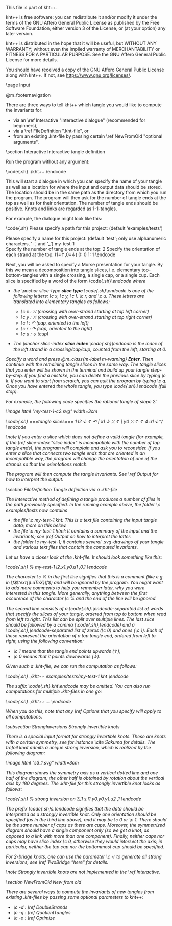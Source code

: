 
This file is part of kht++.

kht++ is free software: you can redistribute it and/or modify
it under the terms of the GNU Affero General Public License as 
published by the Free Software Foundation, either version 3 of 
the License, or (at your option) any later version.

kht++ is distributed in the hope that it will be useful,
but WITHOUT ANY WARRANTY; without even the implied warranty of
MERCHANTABILITY or FITNESS FOR A PARTICULAR PURPOSE.  See the
GNU Affero General Public License for more details.

You should have received a copy of the GNU Affero General 
Public License along with kht++.  If not, see 
<https://www.gnu.org/licenses/>.



\page Input

@m_footernavigation

There are three ways to tell kht++ which tangle you would like to compute the invariants for: 

- via an \ref Interactive "interactive dialogue" (recommended for beginners), 
- via a \ref FileDefinition ".kht-file", or
- from an existing .kht-file by passing certain \ref NewFromOld "optional arguments". 

\section Interactive Interactive tangle definition

Run the program without any argument:

\code{.sh}
./kht++
\endcode

This will start a dialogue in which you can specify the name of your tangle as well as a location for where the input and output data should be stored. The location should be in the same path as the directory from which you run the program. The program will then ask for the number of tangle ends at the top as well as for their orientation. The number of tangle ends should be positive. Knots and links are regarded as 1-1-tangles. 

For example, the dialogue might look like this:

\code{.sh}
Please specify a path for this project: 
(default 'examples/tests') 
              
Please specify a name for this project: 
(default 'test'; only use alphanumeric characters, '-', and '_')
my-test-1    
Specify the number of tangle ends at the top:
2
Specify the orientation of each strand at the top: (1=↑,0=↓)
0: 0
1: 1
\endcode

Next, you will be asked to specify a Morse presentation for your tangle. By this we mean a decomposition into tangle slices, i.e. elementary top-bottom-tangles with a single crossing, a single cap, or a single cup. Each slice is specified by a word of the form \code{.sh}<c><i>\endcode where

- the  \anchor slice-type  <b>slice type</b> \code{.sh}<c>\endcode is one of the following letters: \c x, \c y, \c l, \c r, and \c u. These letters are translated into elementary tangles  as follows:

    - \c x : ⤬ (crossing with over-strand starting at top left corner)
    - \c y : ⤫ (crossing with over-strand starting at top right corner)
    - \c l : ↶ (cap, oriented to the left)
    - \c r : ↷ (cap, oriented to the right)
    - \c u : ∪ (cup)

- The \anchor slice-index  <b>slice index</b> \code{.sh}<i>\endcode is the index of the left strand in a crossing/cap/cup, counted from the left, starting at 0. 

Specify a word and press @m_class{m-label m-warning} **Enter**. Then continue with the remaining tangle slices in the same way. The tangle slices that you enter will be shown in the terminal and build up your tangle step-by-step. If you find a mistake, you can delete the previous slice by typing \c k. If you want to start from scratch, you can quit the program by typing \c q. Once you have entered the whole tangle, you type \code{.sh}.\endcode (full stop). 

For example, the following code specifies the rational tangle of slope 2:

\image html "my-test-1-c2.svg" width=3cm

\code{.sh}
===tangle slices===
1 l2    ↓ ↑  ↶ 
| x1    ↓  ⤬  ↑ 
| y0     ⤫  ↑ ↑ 
4 u1    ↓   ͝  /
\endcode

\note If you enter a slice which does not define a valid tangle (for example, if the \ref slice-index "slice index" is incompatible with the number of top tangle ends), the program will complain and ask you to reconsider.  If you enter a slice that connects two tangle ends that are oriented in an incompatible way, the program will change the orientation of one of the strands so that the orientations match. 

The program will then compute the tangle invariants. See \ref Output for how to interpret the output. 

\section FileDefinition Tangle definition via a .kht-file

The interactive method of defining a tangle produces a number of files in the path previously specified. In the running example above, the folder \c examples/tests now contains

- the file \c my-test-1.kht: This is a text file containing the input tangle data; more on this below.
- the file \c my-test-1.html: It contains a summary of the input and the invariants; see \ref Output on how to interpret the latter. 
- the folder \c my-test-1; it contains several .svg-drawings of your tangle and various text files that contain the computed invariants. 

Let us have a closer look at the .kht-file.  It should look something like this:

\code{.sh}
% my-test-1
l2.x1.y0.u1
,0,1
\endcode

The character \c % in the first line signifies that this is a comment (like e.g. in \f$\text{\LaTeX}\f$) and will be ignored by the program. You might want to add more comments to help you remember later, why you were interested in this tangle. More generally, anything between the first occurence of the character \c % and the end of the line will be ignored. 

The second line consists of a \code{.sh}.\endcode-separated list of words that specify the slices of your tangle, ordered from top to bottom when read from left to right. This list can be split over multiple lines. 
The last slice should be followed by a comma (\code{.sh},\endcode) and a \code{.sh},\endcode-separated list of zeros (\c 0) and  ones (\c 1). Each of these represent the orientation of a top tangle end, ordered from left to right, using the following convention:

- \c 1 means that the tangle end points upwards (↑);
- \c 0 means that it points downwards (↓).

Given such a .kht-file, we can run the computation as follows:

\code{.sh}
./kht++ examples/tests/my-test-1.kht
\endcode

The suffix \code{.sh}.kht\endcode may be omitted.  You can also run computations for multiple .kht-files in one go:

\code{.sh}
./kht++ <path-to-file-1> ... <path-to-file-N>
\endcode

When you do this, note that any \ref Options that you specify will apply to all computations. 

\subsection StrongInversions Strongly invertible knots

There is a special input format for strongly invertible knots. These are knots with a certain symmetry, see for instance \cite Sakuma for details. The trefoil knot admits a unique strong inversion, which is realized by the following diagram:

\image html "s3_1.svg" width=3cm

This diagram shows the symmetry axis as a vertical dotted line and one half of the diagram; the other half is obtained by rotation about the vertical axis by 180 degrees. The .kht-file for this strongly invertible knot looks as follows:

\code{.sh}
%  strong inversion on 3_1
s.l1.y0.y0.y1.u2
,1
\endcode

The prefix \code{.sh}s.\endcode signifies that the data should be interpreted as a strongly invertible knot. 
Only one orientation should be specified (as in the third line above), and it may be \c 0 or \c 1. 
There should be the same number of caps as there are cups. 
Moreover, the symmetrized diagram should have a single component only (so we get a knot, as opposed to a link with more than one component). 
Finally, neither caps nor cups may have slice index \c 0, otherwise they would intersect the axis; in particular, neither the top cap nor the bottommost cup should be specified.

For 2-bridge knots, one can use the parameter \c -r to generate all strong inversions, see \ref TwoBridge "here" for details. 

\note Strongly invertible knots are not implemented in the \ref Interactive. 


\section NewFromOld New from old

There are several ways to compute the invariants of new tangles from existing .kht-files by passing some optional parameters to kht++:


- \c -d : \ref DoubleStrands
- \c -q : \ref QuotientTangles
- \c -o : \ref Optimize 


